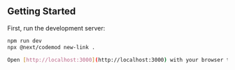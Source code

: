 ## Getting Started

First, run the development server:

```bash
npm run dev
npx @next/codemod new-link .

Open [http://localhost:3000](http://localhost:3000) with your browser to see the result.
